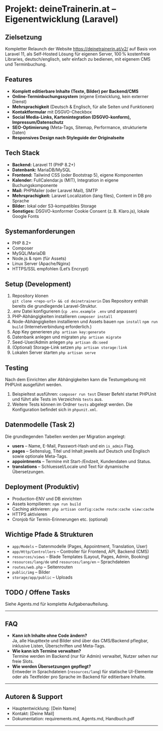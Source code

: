 # Projekt: deineTrainerin.at – Eigenentwicklung (Laravel)

## Zielsetzung
Kompletter Relaunch der Website https://deinetrainerin.at/v2/ auf Basis von Laravel 11, als Self-Hosted Lösung für eigenen Server, 100 % kostenfreie Libraries, deutsch/englisch, sehr einfach zu bedienen, mit eigenem CMS und Terminbuchung.

## Features
- **Komplett editierbare Inhalte (Texte, Bilder) per Backend/CMS**
- **Online-Terminbuchungssystem** (eigene Entwicklung, kein externer Dienst)
- **Mehrsprachigkeit** (Deutsch & Englisch, für alle Seiten und Funktionen)
- **Kontaktformular** mit DSGVO-Checkbox
- **Social Media-Links, Kartenintegration (DSGVO-konform), Impressum/Datenschutz**
- **SEO-Optimierung** (Meta-Tags, Sitemap, Performance, strukturierte Daten)
- **Responsives Design nach Styleguide der Originalseite**

## Tech Stack
- **Backend:** Laravel 11 (PHP 8.2+)
- **Datenbank:** MariaDB/MySQL
- **Frontend:** Tailwind CSS (oder Bootstrap 5), eigene Komponenten
- **Kalender:** FullCalendar.js (MIT), Integration in eigene Buchungskomponente
- **Mail:** PHPMailer (oder Laravel Mail), SMTP
- **Mehrsprachigkeit:** Laravel Localization (lang files), Content in DB pro Sprache
- **Bilder:** lokal oder S3-kompatibles Storage
- **Sonstiges:** DSGVO-konformer Cookie Consent (z. B. Klaro.js), lokale Google Fonts

## Systemanforderungen
- PHP 8.2+
- Composer
- MySQL/MariaDB
- Node.js & npm (für Assets)
- Linux Server (Apache/Nginx)
- HTTPS/SSL empfohlen (Let’s Encrypt)

## Setup (Development)
1. Repository klonen  
   `git clone <repo-url> && cd deinetrainerin`
   Das Repository enthält bereits die grundlegende Laravel-Struktur.
2. .env Datei konfigurieren (`cp .env.example .env` und anpassen)
3. PHP-Abhängigkeiten installieren
   `composer install`
4. Node-Abhängigkeiten installieren und Assets bauen
   `npm install`
   `npm run build`
   (Internetverbindung erforderlich.)
5. App Key generieren
   `php artisan key:generate`
6. Datenbank anlegen und migraten
   `php artisan migrate`
7. Seed-User/Admin anlegen
   `php artisan db:seed`
8. (Optional) Storage-Link setzen
   `php artisan storage:link`
9. Lokalen Server starten
   `php artisan serve`

## Testing
Nach dem Einrichten aller Abhängigkeiten kann die Testumgebung mit PHPUnit ausgeführt werden.

1. Beispieltest ausführen:
   `composer run test`
   Dieser Befehl startet PHPUnit und führt alle Tests im Verzeichnis `tests` aus.
2. Weitere Tests können im Ordner `tests` abgelegt werden. Die Konfiguration befindet sich in `phpunit.xml`.

## Datenmodelle (Task 2)
Die grundlegenden Tabellen werden per Migration angelegt:
- **users** – Name, E-Mail, Passwort-Hash und ein `is_admin` Flag.
- **pages** – Seitenslug, Titel und Inhalt jeweils auf Deutsch und Englisch sowie optionale Meta-Tags.
- **appointments** – Termine mit Start-/Endzeit, Kundendaten und Status.
- **translations** – Schluessel/Locale und Text für dynamische Übersetzungen.


## Deployment (Produktiv)
- Production-ENV und DB einrichten
- Assets kompilieren: `npm run build`
- Caching aktivieren: `php artisan config:cache route:cache view:cache`
- HTTPS aktivieren
- Cronjob für Termin-Erinnerungen etc. (optional)

## Wichtige Pfade & Strukturen
- `app/Models` – Datenmodelle (Pages, Appointment, Translation, User)
- `app/Http/Controllers` – Controller für Frontend, API, Backend (CMS)
- `resources/views` – Blade Templates (Layout, Pages, Admin, Booking)
- `resources/lang/de` und `resources/lang/en` – Sprachdateien
- `routes/web.php` – Seitenrouten
- `public/img` – Bilder
- `storage/app/public` – Uploads

## TODO / Offene Tasks
Siehe Agents.md für komplette Aufgabenaufteilung.

---

## FAQ
- **Kann ich Inhalte ohne Code ändern?**  
  Ja, alle Haupttexte und Bilder sind über das CMS/Backend pflegbar, inklusive Listen, Überschriften und Meta-Tags.
- **Wie kann ich Termine verwalten?**  
  Termine werden im Backend (nur für Admin) verwaltet, Nutzer sehen nur freie Slots.
- **Wie werden Übersetzungen gepflegt?**  
  Entweder in Sprachdateien (`resources/lang`) für statische UI-Elemente oder als Textfelder pro Sprache im Backend für editierbare Inhalte.

---

## Autoren & Support
- Hauptentwicklung: [Dein Name]
- Kontakt: [Deine Mail]
- Dokumentation: requirements.md, Agents.md, Handbuch.pdf

---

